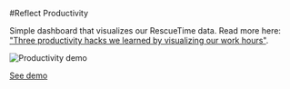 #Reflect Productivity

Simple dashboard that visualizes our RescueTime data. Read more here: ["Three productivity hacks we learned by visualizing our work hours"](https://reflect.io/blog/three-productivity-hacks-we-learned-by-visualizing-our-work-hours/).

![Productivity demo](http://reflect-assets.s3.amazonaws.com/productivity.png)

[See demo](http://cp.github.io/reflect-productivity/)
